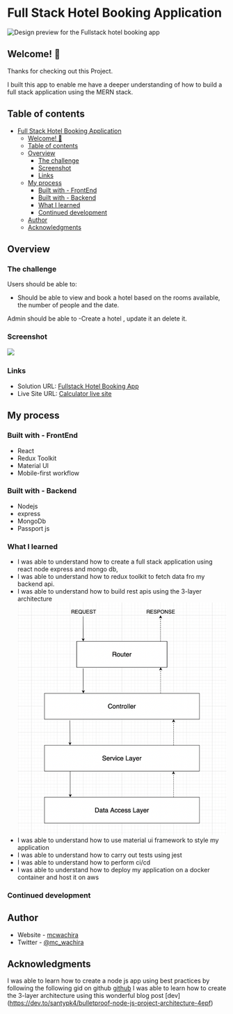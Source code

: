 # Full Stack Hotel Booking Application

![Design preview for the Fullstack hotel booking  app](./design/desktop-preview.jpg)

## Welcome! 👋

Thanks for checking out this Project.

I built this app to enable me have a deeper understanding of how to build a full stack application using the MERN stack.

## Table of contents

- [Full Stack Hotel Booking Application](#full-stack-hotel-booking-application)
  - [Welcome! 👋](#welcome-)
  - [Table of contents](#table-of-contents)
  - [Overview](#overview)
    - [The challenge](#the-challenge)
    - [Screenshot](#screenshot)
    - [Links](#links)
  - [My process](#my-process)
    - [Built with - FrontEnd](#built-with---frontend)
    - [Built with - Backend](#built-with---backend)
    - [What I learned](#what-i-learned)
    - [Continued development](#continued-development)
  - [Author](#author)
  - [Acknowledgments](#acknowledgments)

## Overview

### The challenge

Users should be able to:

- Should be able to view and book a hotel based on the rooms available, the number of people and the date.

Admin should be able to
-Create a hotel , update it an delete it.

### Screenshot

![](./Gif/calculatorGif.gif)

### Links

- Solution URL: [Fullstack Hotel Booking App](https://github.com/mcwachira/fullstack-stack-hotel-booking-app)
- Live Site URL: [Calculator live site](https://mcwachira-frontend-mentor-calculator-app.netlify.app/)

## My process

### Built with - FrontEnd

- React
- Redux Toolkit
- Material UI
- Mobile-first workflow

### Built with - Backend

- Nodejs
- express
- MongoDb
- Passport js

### What I learned

- I was able to understand how to create a full stack application using react node express and mongo db,
- I was able to understand how to redux toolkit to fetch data fro my backend api.
- I was able to understand how to build rest apis using the 3-layer architecture
  ![](./images/architecture.png)
- I was able to understand how to use material ui framework to style my application
- I was able to understand how to carry out tests using jest
- I was able to understand how to perform ci/cd
- I was able to understand how to deploy my application on a docker container and host it on aws

### Continued development

## Author

- Website - [mcwachira](https:www.mcwachira.dev)
- Twitter - [@mc_wachira](https://www.twitter.com/mc_wachira)

## Acknowledgments

I was able to learn how to create a node js app using best practices by following the following gid on github [github](https://github.com/goldbergyoni/nodebestpractices)
I was able to learn how to create the 3-layer architecture using this wonderful blog post [dev] (https://dev.to/santypk4/bulletproof-node-js-project-architecture-4epf)
